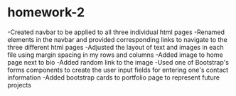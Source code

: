 # homework-2
-Created navbar to be applied to all three individual html pages
    -Renamed elements in the navbar and provided corresponding links to navigate to the three different html pages
-Adjusted the layout of text and images in each file using margin spacing in my rows and columns
-Added image to home page next to bio
    -Added random link to the image
-Used one of Bootstrap's forms components to create the user input fields for entering one's contact information
-Added bootstrap cards to portfolio page to represent future projects
